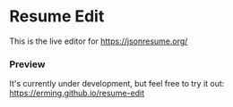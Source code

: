 # Resume Edit

This is the live editor for https://jsonresume.org/

### Preview

It's currently under development, but feel free to try it out:  
https://erming.github.io/resume-edit
